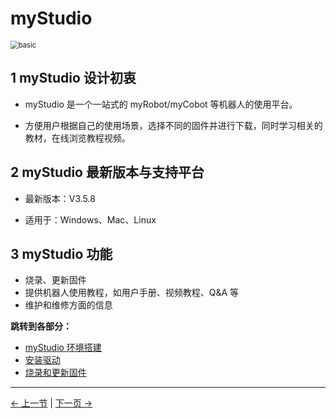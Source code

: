 # myStudio

<img src="C:\Users\Administrator\Desktop\myArm_MC_docs\myArm_Controller_650_docs\4-FunctionsAndApplications\5-BasicFunctions\5.2-SoftwareUsageInstructions\img\320\0.png" alt="basic" style="zoom: 80%;" />

## 1 myStudio 设计初衷

- myStudio 是一个一站式的 myRobot/myCobot 等机器人的使用平台。

- 方便用户根据自己的使用场景，选择不同的固件并进行下载，同时学习相关的教材，在线浏览教程视频。

## 2 myStudio 最新版本与支持平台

- 最新版本：V3.5.8

- 适用于：Windows、Mac、Linux

## 3 myStudio 功能

- 烧录、更新固件
- 提供机器人使用教程，如用户手册、视频教程、Q&A 等
- 维护和维修方面的信息

**跳转到各部分：**

- [myStudio 环境搭建](5.2.1-setup.md)
- [安装驱动](5.2.2-install_driver.md)
- [烧录和更新固件](5.2.3-flash_firmwares.md)

---

[← 上一节](../5.1-Minirobot//README.md) | [下一页 →](5.2.1-setup.md)